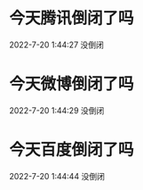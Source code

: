 # 今天腾讯倒闭了吗

2022-7-20 1:44:27 没倒闭

# 今天微博倒闭了吗

2022-7-20 1:44:29 没倒闭

# 今天百度倒闭了吗

2022-7-20 1:44:44 没倒闭

